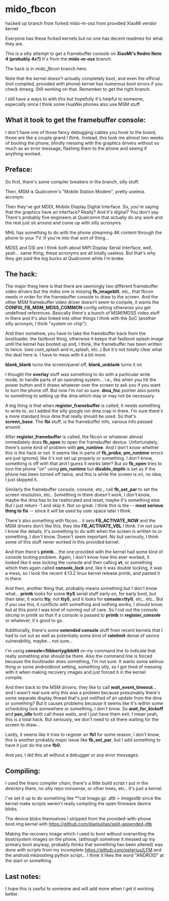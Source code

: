 # mido_fbcon

hacked up branch from forked mido-m-oss from provided XiaoMi vendor kernel

Everyone has these forked kernels but no one has decent readmes for what they are.

This is a silly attempt to get a framebuffer console on **XiaoMi's Redmi Note 4 (probably 4x?)**  It's from the **mido-m-oss** branch.

The hack is in *mido_fbcon* branch here.

Note that the kernel doesn't actually completely boot, and even the official (not compiled, provided with phone) kernel has numerous boot errors if you check dmesg.  Still working on that.  Remember to get the right branch.

I still have a ways to with this but hopefully it's helpful to someone, especially since I think some HuaWei phones also use MSM stuff.

## What it took to get the framebuffer console:

I don't have one of those fancy debugging cables you hook to the board, those are like a couple grand I think.  Instead, this took me almost two weeks of booting the phone, blindly messing with the graphics drivers without so much as an error message, flashing them to the phone and seeing if anything worked.

## Preface:

So first, there's some compiler breakers in the branch, silly stuff.

Then, MSM is Qualcomm's "Mobile Station Modem", pretty useless acronym.

Then they've got MDDI, Mobile Display Digital Interface.  So, you're saying that the graphics have an interface?  Really?  And it's digital?  You don't say.  There's probably five engineers at Qualcomm that actually do any work and the rest just sit around and come up with silly acronyms.

MHL has something to do with the phone streaming 4K content through the phone to your TV.  If you're into that sort of thing...

MDSS and DSI are I think both about MIPI Display Serial Interface, well, yeah... same thing, these acronyms are all totally useless.  But that's why they get paid the big bucks at Qualcomm while I'm broke.

## The hack:

The major thing here is that there are seemingly two different framebuffer video drivers but the mdss one is missing **fb_imageblit**, etc,. that fbcon needs in order for the framebuffer console to draw to the screen.  And the other MSM framebuffer video driver doesn't seem to compile, it wants the **CONFIG_FB_MSM_MDSS_COMMON** config setting otherwise you get undefined references.  Basically there's a bunch of MSM/MDSS video stuff in there and it's also linked into other things I think with the SoC (another silly acronym, I think "system on chip").

And then somehow, you have to take the framebuffer back from the bootloader, the fastboot thing, otherwise it keeps that fastboot splash image until the kernel has booted up and, I think, the framebuffer has been written to twice. (see cont_splash and in_splash, etc..) But it's not totally clear what the deal here is.  I have to mess with it a bit more.

**blank_blank** turns the screen/panel off, **blank_unblank** turns it on

I thought the **overlay** stuff was something to do with a particular write mode, to handle parts of an operating system... i.e., like when you hit the power button and it draws whatever over the screen to ask you if you want to turn the phone off.  But now I'm not so sure.  **dma_fnc** pointer also points to something to setting up the dma which may or may not be necessary.

A big thing is that when **register_framebuffer** is called, it needs something to write to, so I added the silly google ion dma crap in there.  I'm sure there's a more standard linux dma that really should be used.  So that's **screen_base**.  The **fbi** stuff, is the framebuffer info, various info passed around.

After **register_framebuffer** is called, the fbcon or whatever almost immediately does **fb_open** to open the framebuffer device.  Unfortunately, there's some kind of problem with **pm_runtime**.  And I don't know whether this is the hack or not.  It seems like in parts of **fb_probe**, **pm_runtime** errors are just ignored, like it's not set up properly or something.  I don't know, something is off with that and I guess it works later?  But so **fb_open** tries to turn the phone "on" using **pm_runtime** but **disable_depth** is set as if the phone has been turned off twice, and this is while the screen is on, no idea, I just skipped it.

Similarly the framebuffer console, console, etc., call **fb_set_par** to set the screen resolution, etc.. Something in there doesn't work, I don't know, maybe the dma has to be reallocated and reset, maybe it's something else.  But I just return -1 and skip it.  Not so great.  I think this is the -- **most serious thing to fix** -- since it will be used by user space later I think.

There's also something with fbcon... it sets **FB_ACTIVATE_NOW** and the MSM drivers don't like this, they like **FB_ACTIVATE_VBL** I think.  I'm not sure I know the details, it's something to do with when the screen is written to or something, I don't know.  Doesn't seem important.  No but seriously, I think some of this stuff never worked in this provided kernel.

And then there's **printk**... the one provided with the kernel had some kind of console locking problem.  Again, I don't know how this ever worked, it looked like it was locking the console and then calling **vt**, or something which then again called **console_lock** and, like it was double locking, it was a mess, so I took the recent 4.13.2 linux kernel release printk, and pasted it in there.

And then, another thing that, probably means something but I don't know what... **printk** looks for some **ttyS** serial stuff early on, for early boot, but then later, it wants **tty**, not **ttyS**, and it looks for **console=tty0**, etc,. etc.. But if you use this, it conflicts with something and nothing works, I should know, but at this point I was kind of running out of care.  So I cut out the console strcmp in printk so that if a console is passed to **printk** in **register_console** or whatever, it's good to go.

Additionally, there's some **extended console** stuff from recent kernels that I had to cut out as well as potentially some kind of **ratelimit** denial of sevice vulnerability, maybe... not sure... 

I'm using **console=flibbertygibbit0** on my command line to indicate that really something else should be there.  Also the command line is forced because the bootloader does something, I'm not sure.  It wants some selinux thing or some androidboot setting, something silly, so I got tired of messing with it when making recovery images and just forced it in the kernel compile.

And then back to the MSM drivers, they like to call **wait_event_timeout**... and I wasn't real sure why this was a problem because presumably there's some separate display thread that's just notified of an update from the dma or something?  But it causes problems because it seems like it's within some scheduling lock somewhere or something, I don't know.  So **wait_for_kickoff** and **pan_idle** both call these waits, and I just have them exit.  I mean yeah, this is a total hack.  But seriously, we don't need to sit there waiting for the screen to draw... 

Lastly, it seems like it tries to register an **fb1** for some reason, I don't know, this is another probably major issue like **fb_set_par**, but I add something to have it just do the one **fb0**.

And yes, I did this all without a debugger or any error messages.

## Compiling:

I used the linaro compiler chain, there's a little build script I put in the directory there, no silly repo nonsense, or other trees, etc.. It's just a kernel.

I've set it up to do something like **cat Image.gz *.dtb > Imagedtb* since the kernel make scripts weren't really compiling the open firmware device blobs.

The device blobs themselves I stripped from the provided-with-phone boot.img kernel with https://github.com/dianlujitao/split-appended-dtb

Making the recovery image which I used to boot without overwriting the boot/system images on the phone, (although somehow it messed up my primary boot anyway, probably thinks that something has been altered) was done with scripts from my incomplete https://github.com/peterius/LFM and the android mkbootimg python script... I think it likes the word "ANDROID" at the start or something

## Last notes:

I hope this is useful to someone and will add more when I get it working better.
